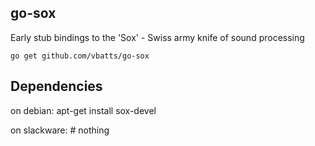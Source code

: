 go-sox
------

Early stub bindings to the 'Sox' - Swiss army knife of sound processing


	go get github.com/vbatts/go-sox

Dependencies
------------

on debian:
	apt-get install sox-devel

on slackware:
	# nothing

